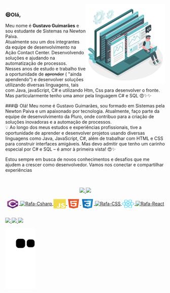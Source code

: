 <img align="right" src="Developer_activity-amico.svg" width="250"/>

### 😄Olá,
Meu nome é **Gustavo Guimarães**  e sou estudante de Sistemas na Newton Paiva.<br/>Atualmente sou um dos integrantes da equipe de desenvolvimento na  Ação Contact Center. Desenvolvendo soluções e ajudando na automatização de processos.<br/>Nesses anos de estudo e trabalho tive a oportunidade de ~~aprender~~ ( "ainda apendendo") e desenvolver soluções utilizando diversas linguagens, tais com Java, javaScript, C# e utilizando Htm, Css para desenvolver o fronte. Mas particularmente tenho uma amor pela linguagem C#  e SQL 😍✨✨

###😄 Olá!
Meu nome é Gustavo Guimarães, sou formado em Sistemas pela Newton Paiva e um apaixonado por tecnologia. Atualmente, faço parte da equipe de desenvolvimento da Pluro, onde contribuo para a criação de soluções inovadoras e a automação de processos.
<br/>
💡 Ao longo dos meus estudos e experiências profissionais, tive a oportunidade de aprender e desenvolver projetos usando diversas linguagens como Java, JavaScript, C#, além de trabalhar com HTML e CSS para construir interfaces amigáveis. Mas devo admitir que tenho um carinho especial por C# e SQL – é amor à primeira vista! 😍✨

Estou sempre em busca de novos conhecimentos e desafios que me ajudem a crescer como desenvolvedor. Vamos nos conectar e compartilhar experiências

<!--
**guuhcom/guuhcom** is a ✨ _special_ ✨ repository because its `README.md` (this file) appears on your GitHub profile.

Here are some ideas to get you started:

- 🔭 I’m currently working on ...
- 🌱 I’m currently learning ...
- 👯 I’m looking to collaborate on ...
- 🤔 I’m looking for help with ...
- 💬 Ask me about ...
- 📫 How to reach me: ...
- 😄 Pronouns: ...
- ⚡ Fun fact: ...
-->

 ##
<div align="center"><br>
  <a href="https://github.com/guuhcom">
  <img height="180em" src="https://github-readme-stats.vercel.app/api?username=guuhcom&show_icons=true&theme=dracula&include_all_commits=true&count_private=true"/>
  <img height="180em" src="https://github-readme-stats.vercel.app/api/top-langs/?username=guuhcom&layout=compact&langs_count=7&theme=dracula"/>
</div>
  
<div align="center" style="display: inline_block"><br>
  <img align="center" alt="Rafa-Csharp" height="30" width="40" src="https://raw.githubusercontent.com/devicons/devicon/master/icons/csharp/csharp-original.svg">
  <img align="center" alt="Rafa-Csharp" height="30" width="40" src="https://cdn.jsdelivr.net/gh/devicons/devicon/icons/microsoftsqlserver/microsoftsqlserver-plain.svg" />    
  <img align="center" alt="Rafa-Js" height="30" width="40" src="https://raw.githubusercontent.com/devicons/devicon/master/icons/javascript/javascript-plain.svg">  
  <img align="center" alt="Rafa-HTML" height="30" width="40" src="https://raw.githubusercontent.com/devicons/devicon/master/icons/html5/html5-original.svg">
  <img align="center" alt="Rafa-CSS" height="30" width="40" src="https://raw.githubusercontent.com/devicons/devicon/master/icons/css3/css3-original.svg">
  <img  align="center" alt="Rafa-CSS" height="30" width="40" src="https://cdn.jsdelivr.net/gh/devicons/devicon/icons/bootstrap/bootstrap-original-wordmark.svg" /> 
  <img align="center" alt="Rafa-React" height="30" width="40" src="https://raw.githubusercontent.com/devicons/devicon/master/icons/react/react-original.svg">
  <img align="center" alt="Rafa-React" height="30" width="40" src="https://cdn.jsdelivr.net/gh/devicons/devicon/icons/nodejs/nodejs-original.svg" />
</div>
  
  ##
 
<div> 
  <a href="https://www.instagram.com/gustaf.guimaraes/" target="_blank">
    <img src="https://img.shields.io/badge/-Instagram-%23E4405F?style=for-the-badge&logo=instagram&logoColor=white" target="_blank">
  </a>
 	<a href="https://www.twitch.tv/guuhcom" target="_blank">
    <img src="https://img.shields.io/badge/Twitch-9146FF?style=for-the-badge&logo=twitch&logoColor=white" target="_blank">
  </a>
  <a href="https://www.linkedin.com/in/gustavo-guimar%C3%A3es-b4499383/" target="_blank">
    <img src="https://img.shields.io/badge/-LinkedIn-%230077B5?style=for-the-badge&logo=linkedin&logoColor=white" target="_blank">
  </a> 
  
  ![Snake animation](https://github.com/rafaballerini/rafaballerini/blob/output/github-contribution-grid-snake.svg)
</div>


